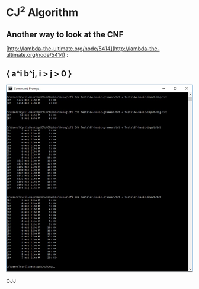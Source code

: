 # CJ<sup>2</sup> Algorithm

## Another way to look at the CNF

[http://lambda-the-ultimate.org/node/5414](http://lambda-the-ultimate.org/node/5414) :

## { a^i b^j, i > j > 0 } ##

![{ a^i b^j, i > j > 0 }](cj2.jpg)

CJJ

